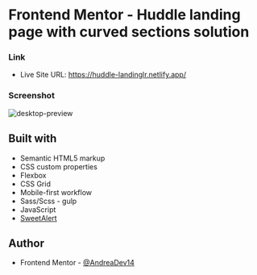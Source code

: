 # Frontend Mentor - Huddle landing page with curved sections solution

### Link

- Live Site URL: https://huddle-landinglr.netlify.app/

### Screenshot

![desktop-preview](https://user-images.githubusercontent.com/108431169/197358822-1fad2858-b0ee-4d53-8865-58cba3b7de81.jpg)




## Built with

- Semantic HTML5 markup
- CSS custom properties
- Flexbox
- CSS Grid
- Mobile-first workflow
- Sass/Scss - gulp
- JavaScript
- [SweetAlert](https://sweetalert2.github.io/) 




## Author
- Frontend Mentor - [@AndreaDev14](https://www.frontendmentor.io/profile/AndreaDev14)


